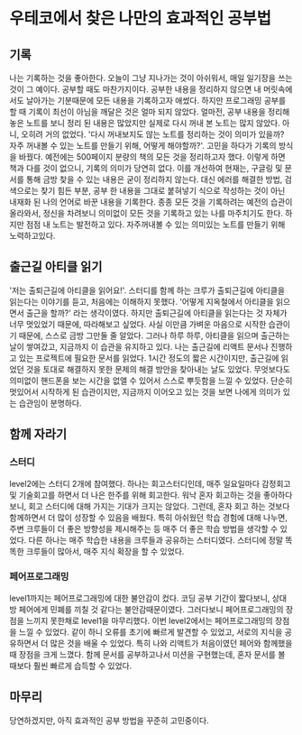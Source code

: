 # 우테코에서 찾은 나만의 효과적인 공부법

## 기록
나는 기록하는 것을 좋아한다. 오늘이 그냥 지나가는 것이 아쉬워서, 매일 일기장을 쓰는 것이 그 예이다. 
공부할 때도 마찬가지이다. 공부한 내용을 정리하지 않으면 내 머릿속에서도 날아가는 기분때문에 모든 내용을 기록하고자 애썼다. 
하지만 프로그래밍 공부를 할 때 기록이 최선이 아님을 깨달은 것은 얼마 되지 않았다. 얼마전, 공부 내용을 정리해놓은 노트를 보니 정리 된 내용은 많았지만 실제로 다시 꺼내 본 노트는 많지 않았다. 
아니, 오히려 거의 없었다. '다시 꺼내보지도 않는 노트를 정리하는 것이 의미가 있을까? 자주 꺼내볼 수 있는 노트를 만들기 위해, 어떻게 해야할까?'. 
고민을 하다가 기록의 방식을 바꿨다. 예전에는 500페이지 분량의 책의 모든 것을 정리하고자 했다. 이렇게 하면 책과 다를 것이 없으니, 기록의 의미가 당연히 없다. 
이를 개선하여 현재는, 구글링 및 문서를 통해 금방 찾을 수 있는 내용은 굳이 정리하지 않는다. 대신 에러를 해결한 방법, 검색으로는 찾기 힘든 부분, 공부 한 내용을 그대로 붙혀넣기 식으로 작성하는 것이 아닌 내재화 된 나의 언어로 바꾼 내용을 기록한다. 
종종 모든 것을 기록하려는 예전의 습관이 올라와서, 정신을 차려보니 의미없이 모든 것을 기록하고 있는 나를 마주치기도 한다. 하지만 점점 내 노트는 발전하고 있다. 자주꺼내볼 수 있는 의미있는 노트를 만들기 위해 노력하고있다. 

## 출근길 아티클 읽기 
'저는 출퇴근길에 아티클을 읽어요!'. 스터디를 함께 하는 크루가 출퇴근길에 아티클을 읽는다는 이야기를 듣고, 처음에는 이해하지 못했다. '어떻게 지옥철에서 아티클을 읽으면서 출근을 할까?' 라는 생각이였다. 
하지만 출퇴근길에 아티클을 읽는다는 것 자체가 너무 멋있었기 때문에, 따라해보고 싶었다. 사실 이만큼 가벼운 마음으로 시작한 습관이기 때문에, 스스로 금방 그만둘 줄 알았다. 그러나 하루 하루, 아티클을 읽으며 출근하는 날이 쌓여갔고, 지금까지 이 습관을 유지하고 있다. 나는 출근길에 리액트 문서나 진행하고 있는 프로젝트에 필요한 문서를 읽었다. 1시간 정도의 짧은 시간이지만, 출근길에 읽었던 것을 토대로 해결하지 못한 문제의 해결 방안을 찾아내는 날도 있었다. 무엇보다도 의미없이 핸드폰을 보는 시간을 없앨 수 있어서 스스로 뿌듯함을 느낄 수 있었다. 단순히 멋있어서 시작하게 된 습관이지만, 지금까지 이어오고 있는 것을 보면 나에게 의미가 있는 습관임이 분명하다. 

## 함께 자라기  
### 스터디 
level2에는 스터디 2개에 참여했다. 하나는 회고스터디인데, 매주 일요일마다 감정회고 및 기술회고를 하면서 더 나은 한주를 위해 회고한다. 
워낙 혼자 회고하는 것을 좋아하다보니, 회고 스터디에 대해 가지는 기대가 크지는 않았다. 
그런데, 혼자 회고 하는 것보다 함께하면서 더 많이 성장할 수 있음을 배웠다. 특히 아쉬웠던 학습 경험에 대해 나누면, 주변 크루들이 더 좋은 방향성을 제시해주는 등 
매주 더 좋은 학습 방법을 생각할 수 있었다. 다른 하나는 매주 학습한 내용을 크루들과 공유하는 스터디였다. 
스터디에 정말 똑똑한 크루들이 많아서, 매주 지식 확장을 할 수 있었다. 

### 페어프로그래밍 
level1까지는 페어프로그래밍에 대한 불안감이 컸다. 코딩 공부 기간이 짧다보니, 상대방 페어에게 민폐를 끼칠 것 같다는 불안감때문이였다. 
그러다보니 페어프로그래밍의 장점을 느끼지 못한채로 level1을 마무리했다. 
이번 level2에서는 페어프로그래밍의 장점을 느낄 수 있었다. 
같이 하니 오류를 초기에 빠르게 발견할 수 있었고, 서로의 지식을 공유하면서 더 많은 것을 배울 수 있었다. 
특히 나와 리액트가 처음이였던 페어와 함께했을 때 장점을 크게 느꼈다. 함께 문서를 공부하고나서 미션을 구현했는데, 혼자 문서를 볼 때보다 훨씬 빠르게 습득할 수 있었다. 

## 마무리 
당연하겠지만, 아직 효과적인 공부 방법을 꾸준히 고민중이다. 

